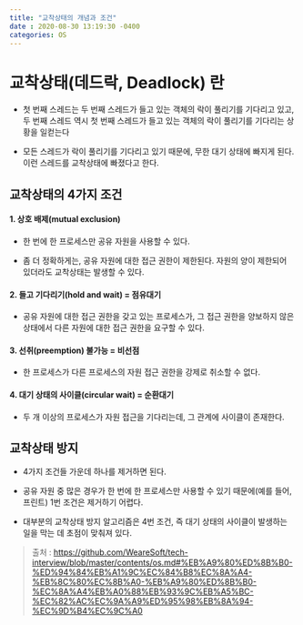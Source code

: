 ```yaml
---
title: "교착상태의 개념과 조건"
date : 2020-08-30 13:19:30 -0400
categories: OS
---
```



# 교착상태(데드락, Deadlock) 란

- 첫 번째 스레드는 두 번째 스레드가 들고 있는 객체의 락이 풀리기를 기다리고 있고, 두 번째 스레드 역시 첫 번째 스레드가 들고 있는 객체의 락이 풀리기를 기다리는 상황을 일컫는다

- 모든 스레드가 락이 풀리기를 기다리고 있기 때문에, 무한 대기 상태에 빠지게 된다. 이런 스레드를 교착상태에 빠졌다고 한다.

## 교착상태의 4가지 조건


#### 1. 상호 배제(mutual exclusion)

- 한 번에 한 프로세스만 공유 자원을 사용할 수 있다.

- 좀 더 정확하게는, 공유 자원에 대한 접근 권한이 제한된다. 자원의 양이 제한되어 있더라도 교착상태는 발생할 수 있다.

#### 2. 들고 기다리기(hold and wait) = 점유대기

- 공유 자원에 대한 접근 권한을 갖고 있는 프로세스가, 그 접근 권한을 양보하지 않은 상태에서 다른 자원에 대한 접근 권한을 요구할 수 있다.

#### 3. 선취(preemption) 불가능 = 비선점

- 한 프로세스가 다른 프로세스의 자원 접근 권한을 강제로 취소할 수 없다.

#### 4. 대기 상태의 사이클(circular wait) = 순환대기

- 두 개 이상의 프로세스가 자원 접근을 기다리는데, 그 관계에 사이클이 존재한다.


## 교착상태 방지

- 4가지 조건들 가운데 하나를 제거하면 된다.

- 공유 자원 중 많은 경우가 한 번에 한 프로세스만 사용할 수 있기 때문에(예를 들어, 프린트) 1번 조건은 제거하기 어렵다.

- 대부분의 교착상태 방지 알고리즘은 4번 조건, 즉 대기 상태의 사이클이 발생하는 일을 막는 데 초점이 맞춰져 있다.


> 출처 : https://github.com/WeareSoft/tech-interview/blob/master/contents/os.md#%EB%A9%80%ED%8B%B0-%ED%94%84%EB%A1%9C%EC%84%B8%EC%8A%A4-%EB%8C%80%EC%8B%A0-%EB%A9%80%ED%8B%B0-%EC%8A%A4%EB%A0%88%EB%93%9C%EB%A5%BC-%EC%82%AC%EC%9A%A9%ED%95%98%EB%8A%94-%EC%9D%B4%EC%9C%A0




